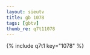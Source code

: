 ```yaml
--- 
layout: sieutv
title: gb 1078
tags: [gbtv]
thumb_re: q7t11078
---
```

{% include q7t1 key="1078" %} 
